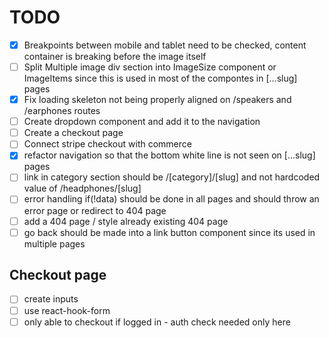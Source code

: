 # TODO

- [x] Breakpoints between mobile and tablet need to be checked, content container is breaking before the image itself
- [ ] Split Multiple image div section into ImageSize component or ImageItems since this is used in most of the compontes in [...slug] pages
- [x] Fix loading skeleton not being properly aligned on /speakers and /earphones routes
- [ ] Create dropdown component and add it to the navigation
- [ ] Create a checkout page
- [ ] Connect stripe checkout with commerce
- [x] refactor navigation so that the bottom white line is not seen on [...slug] pages
- [ ] link in category section should be /[category]/[slug] and not hardcoded value of /headphones/[slug]
- [ ] error handling if(!data) should be done in all pages and should throw an error page or redirect to 404 page
- [ ] add a 404 page / style already existing 404 page
- [ ] go back should be made into a link button component since its used in multiple pages

## Checkout page
- [ ] create inputs
- [ ] use react-hook-form
- [ ] only able to checkout if logged in - auth check needed only here